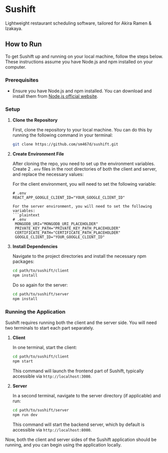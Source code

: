 # Sushift
Lightweight restaurant scheduling software, tailored for Akira Ramen &amp;  Izakaya.

## How to Run

To get Sushift up and running on your local machine, follow the steps below. These instructions assume you have Node.js and npm installed on your computer.

### Prerequisites

- Ensure you have Node.js and npm installed. You can download and install them from [Node.js official website](https://nodejs.org/).

### Setup

1. **Clone the Repository**

   First, clone the repository to your local machine. You can do this by running the following command in your terminal:

   ```bash
   git clone https://github.com/sm467d/sushift.git
   ```

2. **Create Environment File**

   After cloning the repo, you need to set up the environment variables. Create 2 `.env` files in the root directories of both the client and server, and replace the necessary values:

   For the client environment, you will need to set the following variable:
   ```plaintext
   # .env
   REACT_APP_GOOGLE_CLIENT_ID="YOUR_GOOGLE_CLIENT_ID"

   For the server environment, you will need to set the following variables:
   ```plaintext
   # .env
    MONGODB_URI="MONGODB_URI_PLACEHOLDER"
    PRIVATE_KEY_PATH="PRIVATE_KEY_PATH_PLACEHOLDER"
    CERTIFICATE_PATH="CERTIFICATE_PATH_PLACEHOLDER"
    GOOGLE_CLIENT_ID="YOUR_GOOGLE_CLIENT_ID"

3. **Install Dependencies**

   Navigate to the project directories and install the necessary npm packages:

   ```bash
   cd path/to/sushift/client
   npm install
   ```

   Do so again for the server:
   ```bash
   cd path/to/sushift/server
   npm install
   ```

### Running the Application

Sushift requires running both the client and the server side. You will need two terminals to start each part separately.

1. **Client**

   In one terminal, start the client:

   ```bash
   cd path/to/sushift/client
   npm start
   ```

   This command will launch the frontend part of Sushift, typically accessible via `http://localhost:3000`.

2. **Server**

   In a second terminal, navigate to the server directory (if applicable) and run:

   ```bash
   cd path/to/sushift/server
   npm run dev
   ```

   This command will start the backend server, which by default is accessible via `http://localhost:8000`.

Now, both the client and server sides of the Sushift application should be running, and you can begin using the application locally.
